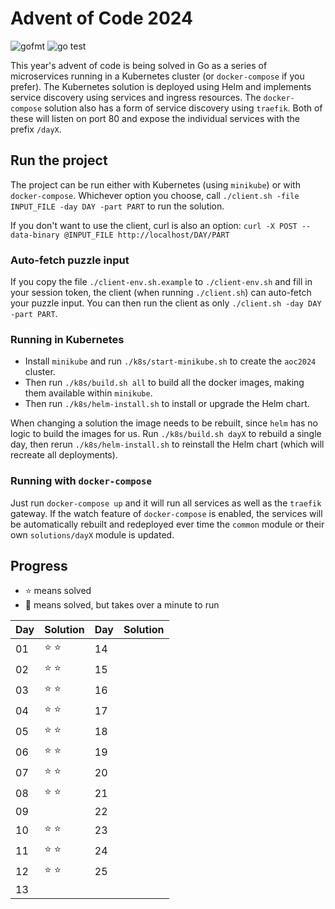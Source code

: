 # Advent of Code 2024
![gofmt](https://github.com/terminalnode/adventofcode2024/workflows/gofmt/badge.svg)
![go test](https://github.com/terminalnode/adventofcode2024/workflows/go%20test/badge.svg)

This year's advent of code is being solved in Go as a series of microservices
running in a Kubernetes cluster (or `docker-compose` if you prefer). The Kubernetes
solution is deployed using Helm and implements service discovery using services and
ingress resources. The `docker-compose` solution also has a form of service discovery
using `traefik`. Both of these will listen on port 80 and expose the individual services
with the prefix `/dayX`.

## Run the project
The project can be run either with Kubernetes (using `minikube`) or with `docker-compose`.
Whichever option you choose, call `./client.sh -file INPUT_FILE -day DAY -part PART` to
run the solution.

If you don't want to use the client, curl is also an option:
`curl -X POST --data-binary @INPUT_FILE http://localhost/DAY/PART`

### Auto-fetch puzzle input
If you copy the file `./client-env.sh.example` to `./client-env.sh` and fill in your
session token, the client (when running `./client.sh`) can auto-fetch your puzzle
input. You can then run the client as only `./client.sh -day DAY -part PART`.

### Running in Kubernetes
* Install `minikube` and run `./k8s/start-minikube.sh` to create the `aoc2024` cluster.
* Then run `./k8s/build.sh all` to build all the docker images, making them available
within `minikube`.
* Then run `./k8s/helm-install.sh` to install or upgrade the Helm chart.

When changing a solution the image needs to be rebuilt, since `helm` has no logic to
build the images for us. Run `./k8s/build.sh dayX` to rebuild a single day, then
rerun `./k8s/helm-install.sh` to reinstall the Helm chart (which will recreate all
deployments).

### Running with `docker-compose`
Just run `docker-compose up` and it will run all services as well as the `traefik`
gateway. If the watch feature of `docker-compose` is enabled, the services will be
automatically rebuilt and redeployed ever time the `common` module or their own
`solutions/dayX` module is updated.

## Progress
* ⭐ means solved
* 🥸 means solved, but takes over a minute to run

| Day | Solution | Day | Solution |
|-----|----------|-----|----------|
| 01  | ⭐ ⭐      | 14  |          |
| 02  | ⭐ ⭐      | 15  |          |
| 03  | ⭐ ⭐      | 16  |          |
| 04  | ⭐ ⭐      | 17  |          |
| 05  | ⭐ ⭐      | 18  |          |
| 06  | ⭐ ⭐      | 19  |          |
| 07  | ⭐ ⭐      | 20  |          |
| 08  | ⭐ ⭐      | 21  |          |
| 09  |          | 22  |          |
| 10  | ⭐ ⭐      | 23  |          |
| 11  | ⭐ ⭐      | 24  |          |
| 12  | ⭐ ⭐      | 25  |          |
| 13  |          |     |          |
